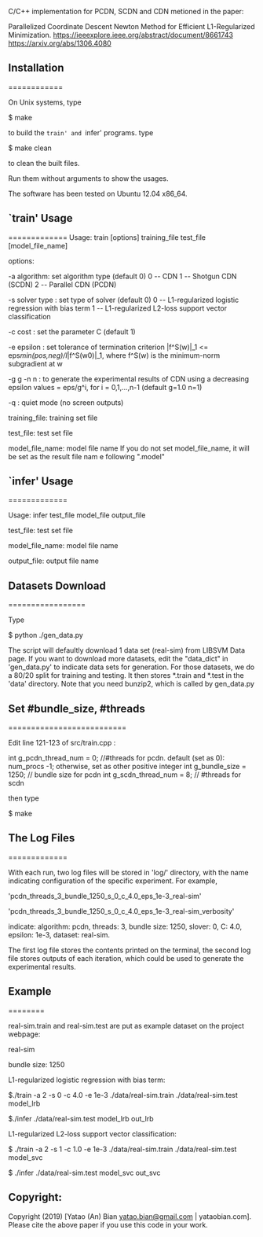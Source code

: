 C/C++ implementation for PCDN, SCDN and CDN metioned in the paper:

Parallelized Coordinate Descent Newton Method for Efficient L1-Regularized Minimization.
https://ieeexplore.ieee.org/abstract/document/8661743
https://arxiv.org/abs/1306.4080


## Installation
============

On Unix systems, type

$ make

to build the `train' and `infer'
programs. type

$ make clean

to clean the built files.

Run them without arguments to show the usages.

The software has been tested on Ubuntu 12.04 x86_64.

## `train' Usage
=============
Usage: train [options] training_file test_file [model_file_name]

options:

-a algorithm: set algorithm type (default 0)
        0 -- CDN
        1 -- Shotgun CDN (SCDN)
        2 -- Parallel CDN (PCDN)

-s solver type : set type of solver (default 0)
        0 -- L1-regularized logistic regression with bias term
        1 -- L1-regularized L2-loss support vector classification

-c cost : set the parameter C (default 1)

-e epsilon : set tolerance of termination criterion
        |f^S(w)|_1 <= eps*min(pos,neg)/l*|f^S(w0)|_1,
        where f^S(w) is the minimum-norm subgradient at w

-g g -n n : to generate the experimental results of CDN using a decreasing
            epsilon values = eps/g^i, for i = 0,1,...,n-1 (default g=1.0 n=1)

-q : quiet mode (no screen outputs)

training_file:
        training set file

test_file:
        test set file

model_file_name:
        model file name
        If you do not set model_file_name, it will be set as the result file nam
e following ".model"

## `infer' Usage
=============

Usage: infer  test_file model_file output_file

test_file:
        test set file

model_file_name:
        model file name

output_file:
        output file name


## Datasets Download
=================

Type

$ python ./gen_data.py

The script will defaultly download 1 data set (real-sim) from LIBSVM Data page.  If you want to download more datasets, edit the "data_dict" in 'gen_data.py' to indicate data sets for generation.
For those datasets, we do a 80/20 split for training and testing. It then stores *.train and *.test in the 'data' directory. Note that you need bunzip2, which is called by gen_data.py


## Set #bundle_size, #threads
==========================

Edit line 121-123 of src/train.cpp :

int g_pcdn_thread_num = 0;  //#threads for pcdn. default (set as 0): num_procs -1; otherwise, set as other positive integer
int g_bundle_size = 1250;   // bundle size  for pcdn
int g_scdn_thread_num = 8;   // #threads for scdn

then type

$ make

## The Log Files
=============

With each run, two log files will be stored in 'log/' directory, with the name indicating configuration of the specific experiment. For example,

'pcdn_threads_3_bundle_1250_s_0_c_4.0_eps_1e-3_real-sim'

'pcdn_threads_3_bundle_1250_s_0_c_4.0_eps_1e-3_real-sim_verbosity'

indicate: algorithm: pcdn, threads: 3, bundle size: 1250, slover: 0, C: 4.0, epsilon: 1e-3, dataset: real-sim.

The first log file stores the contents printed on the terminal, the second log file stores outputs of each iteration, which could be used to generate the experimental results.


## Example
========

real-sim.train and real-sim.test are put as example dataset on the project webpage:

real-sim

bundle size: 1250

L1-regularized logistic regression with bias term:

$./train -a 2 -s 0 -c 4.0  -e 1e-3   ./data/real-sim.train ./data/real-sim.test model_lrb

$./infer ./data/real-sim.test model_lrb out_lrb


L1-regularized L2-loss support vector classification:

$ ./train -a 2 -s 1 -c 1.0  -e 1e-3   ./data/real-sim.train ./data/real-sim.test model_svc

$ ./infer ./data/real-sim.test model_svc out_svc

## Copyright:

Copyright (2019) [Yatao (An) Bian <yatao.bian@gmail.com> | yataobian.com]. Please cite the above paper if you use this code in your work.
